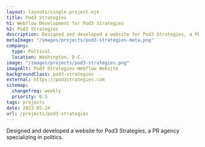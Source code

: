 ```yaml
---
layout: layouts/single-project.njk
title: Pod3 Strategies
h1: Webflow Development for Pod3 Strategies
h2: Pod3 Strategies
description: Designed and developed a website for Pod3 Strategies, a PR agency specializing in politics.
metaImage: "/images/projects/pod3-strategies-meta.png"
company:
  type: Poltical
  location: Washington, D.C.
image: "/images/projects/pod3-strategies.png"
imageAlt: Pod3 Strategies Webflow Website
backgroundClass: pod3-strategies
external: https://pod3strategies.com
sitemap:
  changefreq: weekly
  priority: 0.5
tags: projects
date: 2023-05-24
url: /projects/pod3-strategies
---
```


Designed and developed a website for Pod3 Strategies, a PR agency specializing in politics.
